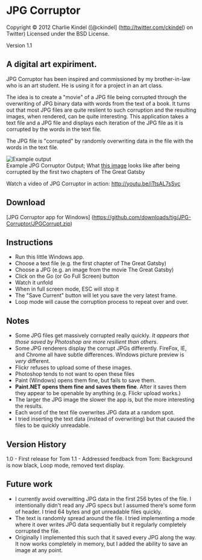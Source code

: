 JPG Corruptor
====================
Copyright © 2012 Charlie Kindel ([@ckindel] (http://twitter.com/ckindel) on Twitter)
Licensed under the BSD License.

Version 1.1

A digital art expiriment.
---------------------

JPG Corruptor has been inspired and commissioned by my brother-in-law who is an art student. He
is using it for a project in an art class.

The idea is to create a "movie" of a JPG file being corrupted through the overwriting of JPG binary data with words from the text of a book. It turns out that most JPG files are quite reslient to such corruption and the resulting images, when rendered, can be quite interesting. This application takes a text file and a JPG file and displays each iteration of the JPG file as it is corrupted by the words in the text file.

The JPG file is "corrupted" by randomly overwriting data in the file with the words in the text file. 

![Example output](http://farm8.staticflickr.com/7149/6834346187_446618ec76.jpg "Example JPG Corruptor Output; First two chapters of The Great Gatsby")  
Example JPG Corruptor Output; What [this image](http://www.filmcritic.com/assets_c/2010/02/The-Great-Gatsby-thumb-560xauto-25948.gif) looks like after being corrupted by the first two chapters of The Great Gatsby

Watch a video of JPG Corruptor in action: http://youtu.be/iTtsAL7sSyc

## Download
[JPG Corruptor app for Windows] (https://github.com/downloads/tig/JPG-Corruptor/JPGCorrupt.zip)

## Instructions
* Run this little Windows app.
* Choose a text file (e.g. the first chapter of The Great Gatsby)
* Choose a JPG (e.g. an image from the movie The Great Gatsby)
* Click on the Go (or Go Full Screen) button
* Watch it unfold
* When in full screen mode, ESC will stop it
* The "Save Current" button will let you save the very latest frame.
* Loop mode will cause the corruption process to repeat over and over.

## Notes
* Some JPG files get massively corrupted really quickly. *It appears that those saved by Photoshop are more resilient than others*.
* Some JPG renderers display the corrupt JPGs differently. FireFox, IE, and Chrome all have subtle differences. Windows picture preview is *very* different. 
* Flickr refuses to upload some of these images.
* Photoshop tends to not want to open these files
* Paint (Windows) opens them fine, but fails to save them.
* **Paint.NET opens them fine and saves them fine**. After it saves them they appear to be openable by anything (e.g. Flickr upload works.)
* The larger the JPG image the slower the app is, but the more interesting the results.
* Each word of the text file overwrites JPG data at a random spot. 
* I tried inserting the text data (instead of overwriting) but that caused the files to be quickly unreadable.

## Version History
1.0 - First release for Tom
1.1 - Addressed feedback from Tom: Background is now black, Loop mode, removed text display.

## Future work
* I currently avoid overwitting JPG data in the first 256 bytes of the file. I intentionally didn't read any JPG specs but I assumed there's some form of header. I tried 64 bytes and got unreadable files quickly.
* The text is randomly spread around the file.  I tried implementing a mode where it over writes JPG data sequentially but it regularly completely corrupted the file.
* Originally I implemented this such that it saved every JPG along the way. It now works completely in memory, but I added the ability to save an image at any point.